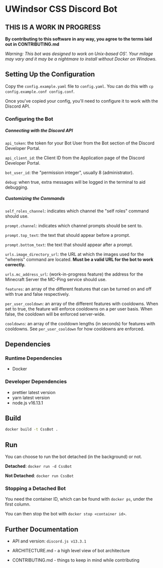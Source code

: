 # UWindsor CSS Discord Bot

## **THIS IS A WORK IN PROGRESS**

**By contributing to this software in any way, you agree to the terms laid out in CONTRIBUTING.md**

_Warning: This bot was designed to work on Unix-based OS'._
_Your milage may vary and it may be a nightmare to install without Docker on Windows._

## Setting Up the Configuration

Copy the `config.example.yaml` file to `config.yaml`. You can do this with `cp config.example.conf config.conf`.

Once you've copied your config, you'll need to configure it to work with the Discord API.

### Configuring the Bot

##### Connecting with the Discord API

`api_token`: the token for your Bot User from the Bot section of the Discord Developer Portal.

`api_client_id`: the Client ID from the Application page of the Discord Developer Portal.

`bot_user_id`: the "permission integer", usually 8 (administrator).

`debug`: when true, extra messages will be logged in the terminal to aid debugging.

##### Customizing the Commands

`self_roles_channel`: indicates which channel the "self roles" command should use.

`prompt.channel`: indicates which channel prompts should be sent to.

`prompt.top_text`: the text that should appear before a prompt.

`prompt.bottom_text`: the text that should appear after a prompt.

`urls.image_directory_url`: the URL at which the images used for the "whereis" command are located. **Must be a valid URL for the bot to work correctly.**

`urls.mc_address_url`: (work-in-progress feature) the address for the Minecraft Server the MC-Ping service should use.

`features`: an array of the different features that can be turned on and off with true and false respectively.

`per_user_cooldown`: an array of the different features with cooldowns. When set to true, the feature will enforce cooldowns on a per user basis. When false, the cooldown will be enforced server-wide.

`cooldowns`: an array of the cooldown lengths (in seconds) for features with cooldowns. See `per_user_cooldown` for how cooldowns are enforced.

## Dependencies

### Runtime Dependencies

- Docker

### Developer Dependencies

- prettier latest version
- yarn latest version
- node.js v16.13.1

## Build

```sh
docker build -t CssBot .
```

## Run

You can choose to run the bot detached (in the background) or not.

**Detached**: `docker run -d CssBot`

**Not Detached**: `docker run CssBot`

### Stopping a Detached Bot

You need the container ID, which can be found with `docker ps`, under the first column.

You can then stop the bot with `docker stop <container id>`.

## Further Documentation

- API and version: `discord.js v13.3.1`

- ARCHITECTURE.md - a high level view of bot architecture

- CONTRIBUTING.md - things to keep in mind while contributing
